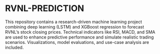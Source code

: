 # RVNL-PREDICTION
 This repository contains a research-driven machine learning project combining deep learning (LSTM) and XGBoost regression to forecast RVNL’s stock closing prices. Technical indicators like RSI, MACD, and SMA are used to enhance predictive performance and simulate realistic trading scenarios. Visualizations, model evaluations, and use-case analysis are included.
